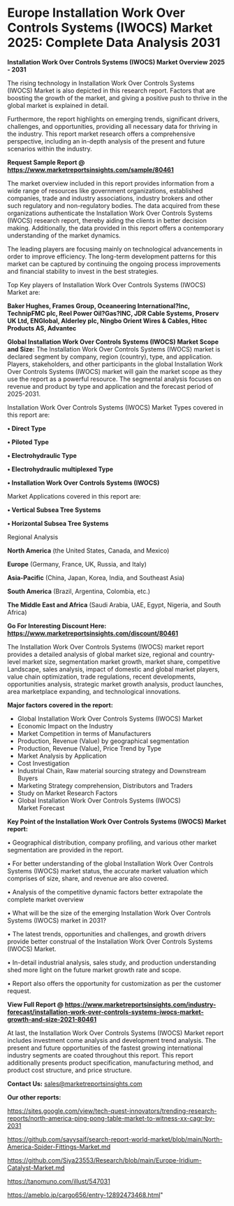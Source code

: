 # Europe Installation Work Over Controls Systems (IWOCS) Market 2025: Complete Data Analysis 2031

<Strong> Installation Work Over Controls Systems (IWOCS) Market Overview 2025 - 2031</strong>

The rising technology in Installation Work Over Controls Systems (IWOCS) Market is also depicted in this research report. Factors that are boosting the growth of the market, and giving a positive push to thrive in the global market is explained in detail.

Furthermore, the report highlights on emerging trends, significant drivers, challenges, and opportunities, providing all necessary data for thriving in the industry. This report market research offers a comprehensive perspective, including an in-depth analysis of the present and future scenarios within the industry.

<strong>Request Sample Report @ <a href=https://www.marketreportsinsights.com/sample/80461>https://www.marketreportsinsights.com/sample/80461</a></strong>

The market overview included in this report provides information from a wide range of resources like government organizations, established companies, trade and industry associations, industry brokers and other such regulatory and non-regulatory bodies. The data acquired from these organizations authenticate the Installation Work Over Controls Systems (IWOCS) research report, thereby aiding the clients in better decision making. Additionally, the data provided in this report offers a contemporary understanding of the market dynamics.

The leading players are focusing mainly on technological advancements in order to improve efficiency. The long-term development patterns for this market can be captured by continuing the ongoing process improvements and financial stability to invest in the best strategies.

Top Key players of Installation Work Over Controls Systems (IWOCS) Market are:

<strong>Baker Hughes, Frames Group, Oceaneering International?Inc, TechnipFMC plc, Reel Power Oil?Gas?INC, JDR Cable Systems, Proserv UK Ltd, ENGlobal, Alderley plc, Ningbo Orient Wires & Cables, Hitec Products AS, Advantec</strong>

<strong><b>Global Installation Work Over Controls Systems (IWOCS) Market Scope and Size:</b></strong>
The Installation Work Over Controls Systems (IWOCS) market is declared segment by company, region (country), type, and application. Players, stakeholders, and other participants in the global Installation Work Over Controls Systems (IWOCS) market will gain the market scope as they use the report as a powerful resource. The segmental analysis focuses on revenue and product by type and application and the forecast period of 2025-2031.

Installation Work Over Controls Systems (IWOCS) Market Types covered in this report are:

<strong>• Direct Type

• Piloted Type

• Electrohydraulic Type

• Electrohydraulic multiplexed Type

• Installation Work Over Controls Systems (IWOCS)</strong>

Market Applications covered in this report are:

<strong>• Vertical Subsea Tree Systems

• Horizontal Subsea Tree Systems</strong> 

Regional Analysis

<strong>North America</strong> (the United States, Canada, and Mexico)

<strong>Europe</strong> (Germany, France, UK, Russia, and Italy)

<strong>Asia-Pacific</strong> (China, Japan, Korea, India, and Southeast Asia)

<strong>South America</strong> (Brazil, Argentina, Colombia, etc.)

<strong>The Middle East and Africa</strong> (Saudi Arabia, UAE, Egypt, Nigeria, and South Africa)

<strong>Go For Interesting Discount Here: <a href=https://www.marketreportsinsights.com/discount/80461>https://www.marketreportsinsights.com/discount/80461</a></strong>

The Installation Work Over Controls Systems (IWOCS) market report provides a detailed analysis of global market size, regional and country-level market size, segmentation market growth, market share, competitive Landscape, sales analysis, impact of domestic and global market players, value chain optimization, trade regulations, recent developments, opportunities analysis, strategic market growth analysis, product launches, area marketplace expanding, and technological innovations.

<strong><b>Major factors covered in the report:</b></strong>
<ul>
  <li>Global Installation Work Over Controls Systems (IWOCS) Market </li>
  <li>Economic Impact on the Industry</li>
  <li>Market Competition in terms of Manufacturers</li>
  <li>Production, Revenue (Value) by geographical segmentation</li>
  <li>Production, Revenue (Value), Price Trend by Type</li>
  <li>Market Analysis by Application</li>
  <li>Cost Investigation</li>
  <li>Industrial Chain, Raw material sourcing strategy and Downstream Buyers</li>
  <li>Marketing Strategy comprehension, Distributors and Traders</li>
  <li>Study on Market Research Factors</li>
  <li>Global Installation Work Over Controls Systems (IWOCS) Market Forecast</li>
</ul>

<strong><b>Key Point of the Installation Work Over Controls Systems (IWOCS) Market report:</b></strong>

• Geographical distribution, company profiling, and various other market segmentation are provided in the report.

• For better understanding of the global Installation Work Over Controls Systems (IWOCS) market status, the accurate market valuation which comprises of size, share, and revenue are also covered.

• Analysis of the competitive dynamic factors better extrapolate the complete market overview

• What will be the size of the emerging Installation Work Over Controls Systems (IWOCS) market in 2031?

• The latest trends, opportunities and challenges, and growth drivers provide better construal of the Installation Work Over Controls Systems (IWOCS) Market.

• In-detail industrial analysis, sales study, and production understanding shed more light on the future market growth rate and scope.

• Report also offers the opportunity for customization as per the customer request.

<strong><b>View Full Report @ <a href=https://www.marketreportsinsights.com/industry-forecast/installation-work-over-controls-systems-iwocs-market-growth-and-size-2021-80461>https://www.marketreportsinsights.com/industry-forecast/installation-work-over-controls-systems-iwocs-market-growth-and-size-2021-80461</a></b></strong>


At last, the Installation Work Over Controls Systems (IWOCS) Market report includes investment come analysis and development trend analysis. The present and future opportunities of the fastest growing international industry segments are coated throughout this report. This report additionally presents product specification, manufacturing method, and product cost structure, and price structure.

<strong>Contact Us:</strong>
sales@marketreportsinsights.com

<strong>Our other reports:</strong>

<a href=https://sites.google.com/view/tech-quest-innovators/trending-research-reports/north-america-ping-pong-table-market-to-witness-xx-cagr-by-2031>https://sites.google.com/view/tech-quest-innovators/trending-research-reports/north-america-ping-pong-table-market-to-witness-xx-cagr-by-2031</a>

<a href=https://github.com/sayysaif/search-report-world-market/blob/main/North-America-Spider-Fittings-Market.md>https://github.com/sayysaif/search-report-world-market/blob/main/North-America-Spider-Fittings-Market.md</a>

<a href=https://github.com/Siya23553/Research/blob/main/Europe-Iridium-Catalyst-Market.md>https://github.com/Siya23553/Research/blob/main/Europe-Iridium-Catalyst-Market.md</a>

<a href=https://tanomuno.com/illust/547031>https://tanomuno.com/illust/547031</a>

<a href=https://ameblo.jp/cargo656/entry-12892473468.html>https://ameblo.jp/cargo656/entry-12892473468.html</a>"
